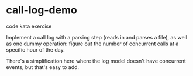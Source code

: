 call-log-demo
=============

code kata exercise

Implement a call log with a parsing step (reads in and parses a file), 
as well as one dummy operation: 
figure out the number of concurrent calls at a specific hour of the day.

There's a simplification here where the log model doesn't have concurrent events, but that's easy to add.
